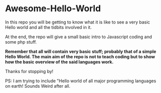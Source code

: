 # Awesome-Hello-World
In this repo you will be getting  to know what it is like to see a very basic Hello world and all the tidbits involved in it.

At the end, the repo will give a small basic intro to Javascript coding and some php stuff. 

**Remember that all will contain very basic stuff; probably that of a simple Hello World. The main aim of the repo is not to teach coding but to show how the basic overview of the said languages work.**

Thanks for stopping by!

PS: I am trying to include "Hello world of all major programming  languages on earth! Sounds Weird after all.
